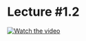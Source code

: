 # Lecture #1.2

[![Watch the video](https://img.youtube.com/vi/CzrUquTurzw/0.jpg)](https://www.youtube.com/watch?v=CzrUquTurzw&list=PLoROMvodv4rPzLcXBhbCFt8ahPrQGFSmN&index=3)
